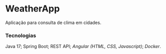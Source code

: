 # WeatherApp

Aplicação para consulta de clima em cidades.

### Tecnologias

Java 17; Spring Boot; REST API; *Angular (HTML, CSS, Javascript)*; *Docker*.
